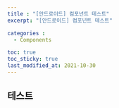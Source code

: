 ```yaml
---
title : "[안드로이드] 컴포넌트 테스트"
excerpt: "[안드로이드] 컴포넌트 테스트"

categories :
  - Components

toc: true
toc_sticky: true
last_modified_at: 2021-10-30 
---
```






## 테스트